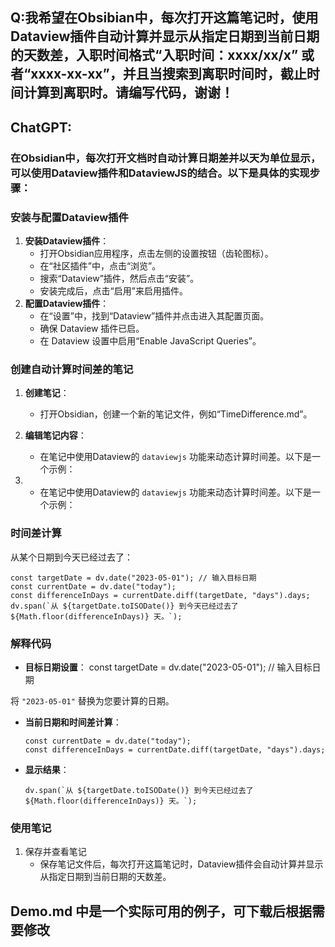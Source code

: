 ## Q:我希望在Obsibian中，每次打开这篇笔记时，使用Dataview插件自动计算并显示从指定日期到当前日期的天数差，入职时间格式“入职时间：xxxx/xx/x” 或者“xxxx-xx-xx”，并且当搜索到离职时间时，截止时间计算到离职时。请编写代码，谢谢！

## ChatGPT:
### 在Obsidian中，每次打开文档时自动计算日期差并以天为单位显示，可以使用Dataview插件和DataviewJS的结合。以下是具体的实现步骤：

### 安装与配置Dataview插件

1. **安装Dataview插件**：
   - 打开Obsidian应用程序，点击左侧的设置按钮（齿轮图标）。
   - 在“社区插件”中，点击“浏览”。
   - 搜索“Dataview”插件，然后点击“安装”。
   - 安装完成后，点击“启用”来启用插件。
2. **配置Dataview插件**：
   - 在“设置”中，找到“Dataview”插件并点击进入其配置页面。
   - 确保 Dataview 插件已启。
   - 在 Dataview 设置中启用“Enable JavaScript Queries”。

### 创建自动计算时间差的笔记

1. **创建笔记**：
   - 打开Obsidian，创建一个新的笔记文件，例如“TimeDifference.md”。
2. **编辑笔记内容**：
   - 在笔记中使用Dataview的 `dataviewjs` 功能来动态计算时间差。以下是一个示例：

1. - 在笔记中使用Dataview的 `dataviewjs` 功能来动态计算时间差。以下是一个示例：


### 时间差计算

从某个日期到今天已经过去了：

```dataviewjs
const targetDate = dv.date("2023-05-01"); // 输入目标日期
const currentDate = dv.date("today");
const differenceInDays = currentDate.diff(targetDate, "days").days;
dv.span(`从 ${targetDate.toISODate()} 到今天已经过去了 ${Math.floor(differenceInDays)} 天。`);
```

### 解释代码

- **目标日期设置**：
  const targetDate = dv.date("2023-05-01"); // 输入目标日期
  

将 `"2023-05-01"` 替换为您要计算的日期。

- **当前日期和时间差计算**：

  ```
  const currentDate = dv.date("today");
  const differenceInDays = currentDate.diff(targetDate, "days").days;
  ```

- **显示结果**：

  ```
  dv.span(`从 ${targetDate.toISODate()} 到今天已经过去了 ${Math.floor(differenceInDays)} 天。`);
  ```

### 使用笔记

1. 保存并查看笔记
   - 保存笔记文件后，每次打开这篇笔记时，Dataview插件会自动计算并显示从指定日期到当前日期的天数差。
  

## Demo.md 中是一个实际可用的例子，可下载后根据需要修改
